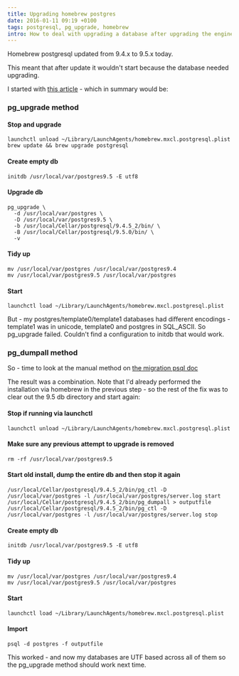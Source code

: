 ```yaml
---
title: Upgrading homebrew postgres
date: 2016-01-11 09:19 +0100
tags: postgresql, pg_upgrade, homebrew
intro: How to deal with upgrading a database after upgrading the engine
---
```


Homebrew postgresql updated from 9.4.x to 9.5.x today.

This meant that after update it wouldn't start because the database needed upgrading.

I started with [this article](https://kkob.us/2014/12/20/homebrew-and-postgresql-9-4/) - which in summary would be:

### pg_upgrade method

#### Stop and upgrade

    launchctl unload ~/Library/LaunchAgents/homebrew.mxcl.postgresql.plist
    brew update && brew upgrade postgresql

#### Create empty db

    initdb /usr/local/var/postgres9.5 -E utf8

#### Upgrade db

    pg_upgrade \
      -d /usr/local/var/postgres \
      -D /usr/local/var/postgres9.5 \
      -b /usr/local/Cellar/postgresql/9.4.5_2/bin/ \
      -B /usr/local/Cellar/postgresql/9.5.0/bin/ \
      -v

#### Tidy up

    mv /usr/local/var/postgres /usr/local/var/postgres9.4
    mv /usr/local/var/postgres9.5 /usr/local/var/postgres

#### Start

    launchctl load ~/Library/LaunchAgents/homebrew.mxcl.postgresql.plist

But - my postgres/template0/template1 databases had different encodings - template1 was in unicode, template0 and postgres in SQL_ASCII. So pg_upgrade failed. Couldn't find a configuration to initdb that would work.

### pg_dumpall method

So - time to look at the manual method on [the migration psql doc](http://www.postgresql.org/docs/9.5/static/upgrading.html)

The result was a combination. Note that I'd already performed the installation via homebrew in the previous step - so the rest of the fix was to clear out the 9.5 db directory and start again:

#### Stop if running via launchctl

    launchctl unload ~/Library/LaunchAgents/homebrew.mxcl.postgresql.plist

#### Make sure any previous attempt to upgrade is removed

    rm -rf /usr/local/var/postgres9.5

#### Start old install, dump the entire db and then stop it again

    /usr/local/Cellar/postgresql/9.4.5_2/bin/pg_ctl -D /usr/local/var/postgres -l /usr/local/var/postgres/server.log start
    /usr/local/Cellar/postgresql/9.4.5_2/bin/pg_dumpall > outputfile
    /usr/local/Cellar/postgresql/9.4.5_2/bin/pg_ctl -D /usr/local/var/postgres -l /usr/local/var/postgres/server.log stop

#### Create empty db

    initdb /usr/local/var/postgres9.5 -E utf8

#### Tidy up

    mv /usr/local/var/postgres /usr/local/var/postgres9.4
    mv /usr/local/var/postgres9.5 /usr/local/var/postgres

#### Start

    launchctl load ~/Library/LaunchAgents/homebrew.mxcl.postgresql.plist

#### Import

    psql -d postgres -f outputfile

This worked - and now my databases are UTF based across all of them so the pg_upgrade method should work next time.
